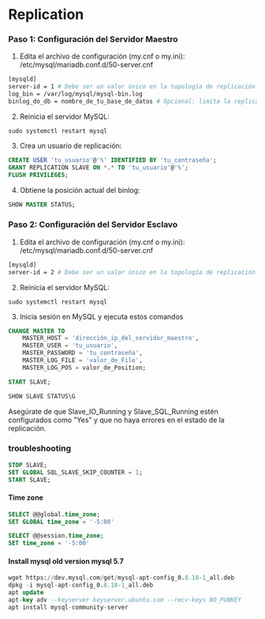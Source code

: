 # Replication
### Paso 1: Configuración del Servidor Maestro
1. Edita el archivo de configuración (my.cnf o my.ini):
/etc/mysql/mariadb.conf.d/50-server.cnf

```bash
[mysqld]
server-id = 1 # Debe ser un valor único en la topología de replicación (from 1 to 232 − 1)
log_bin = /var/log/mysql/mysql-bin.log
binlog_do_db = nombre_de_tu_base_de_datos # Opcional: limita la replicación a una base de datos específica
```

2. Reinicia el servidor MySQL:

`sudo systemctl restart mysql`

3. Crea un usuario de replicación:

```sql
CREATE USER 'tu_usuario'@'%' IDENTIFIED BY 'tu_contraseña';
GRANT REPLICATION SLAVE ON *.* TO 'tu_usuario'@'%';
FLUSH PRIVILEGES;
```

4. Obtiene la posición actual del binlog:
```sql
SHOW MASTER STATUS;
```

### Paso 2: Configuración del Servidor Esclavo
1. Edita el archivo de configuración (my.cnf o my.ini):
/etc/mysql/mariadb.conf.d/50-server.cnf

```bash
[mysqld]
server-id = 2 # Debe ser un valor único en la topología de replicación
```

2. Reinicia el servidor MySQL:

`sudo systemctl restart mysql`

3. Inicia sesión en MySQL y ejecuta estos comandos
```sql
CHANGE MASTER TO
    MASTER_HOST = 'dirección_ip_del_servidor_maestro',
    MASTER_USER = 'tu_usuario',
    MASTER_PASSWORD = 'tu_contraseña',
    MASTER_LOG_FILE = 'valor_de_File',
    MASTER_LOG_POS = valor_de_Position;

START SLAVE;

SHOW SLAVE STATUS\G
```
Asegúrate de que Slave_IO_Running y Slave_SQL_Running estén configurados como "Yes" y que no haya errores en el estado de la replicación.

### troubleshooting
```sql
STOP SLAVE;
SET GLOBAL SQL_SLAVE_SKIP_COUNTER = 1; 
START SLAVE;
```

#### Time zone
```sql
SELECT @@global.time_zone;
SET GLOBAL time_zone = '-5:00'

SELECT @@session.time_zone;
SET time_zone = '-5:00'
 ```


 #### Install mysql old version mysql 5.7
```sql
wget https://dev.mysql.com/get/mysql-apt-config_0.8.18-1_all.deb
dpkg -i mysql-apt-config_0.8.18-1_all.deb
apt update
apt-key adv --keyserver keyserver.ubuntu.com --recv-keys NO_PUBKEY
apt install mysql-community-server
 ```